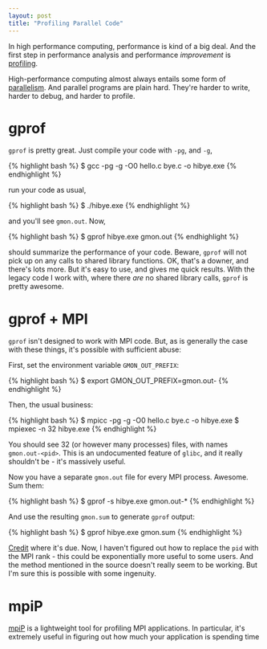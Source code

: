 ```yaml
---
layout: post
title: "Profiling Parallel Code"
---
```


In high performance computing,
performance is kind of a big deal.
And the first step in performance analysis 
and performance *improvement*
is
[profiling](http://en.wikipedia.org/wiki/Profiling_%28computer_programming%29).

High-performance computing almost always entails some
form of [parallelism](http://en.wikipedia.org/wiki/Parallel_computing).
And parallel programs are plain hard. They're harder to write,
harder to debug, and harder to profile.

# gprof

`gprof` is pretty great. Just compile your code with `-pg`, and `-g`,

{% highlight bash %}
$ gcc -pg -g -O0 hello.c bye.c -o hibye.exe
{% endhighlight %}

run your code as usual,

{% highlight bash %}
$ ./hibye.exe
{% endhighlight %}

and you'll see `gmon.out`. Now,

{% highlight bash %}
$ gprof hibye.exe gmon.out
{% endhighlight %}

should summarize the performance of your code.
Beware, `gprof` will not
pick up on any calls to shared library functions.
OK, that's a downer, and
there's lots more. But it's easy to use, and gives me quick results.
With the legacy code I work with, where there *are* no shared library calls,
`gprof` is pretty awesome.

# gprof + MPI

`gprof` isn't designed to work with MPI code.
But, as is generally the case with these things,
it's possible with sufficient abuse:

First, set the environment variable `GMON_OUT_PREFIX`:

{% highlight bash %}
$ export GMON_OUT_PREFIX=gmon.out-
{% endhighlight %}

Then, the usual business:

{% highlight bash %}
$ mpicc -pg -g -O0 hello.c bye.c -o hibye.exe
$ mpiexec -n 32 hibye.exe
{% endhighlight %}

You should see 32 (or however many processes) files,
with names `gmon.out-<pid>`.
This is an undocumented feature of `glibc`,
and it really shouldn't be - it's massively useful.

Now you have a separate `gmon.out` file for every
MPI process. Awesome. Sum them:

{% highlight bash %}
$ gprof -s hibye.exe gmon.out-*
{% endhighlight %}

And use the resulting `gmon.sum` to generate
`gprof` output:

{% highlight bash %}
$ gprof hibye.exe gmon.sum
{% endhighlight %}

[Credit](http://cluster.earlham.edu/wiki/index.php/Cluster:Gprof#Basic_Recipe_-_Parallel_MPI_Code)
where it's due. 
Now, I haven't figured out how to replace the `pid`
with the MPI rank - 
this could be exponentially more useful to some users.
And the method mentioned in the source doesn't really
seem to be working.
But I'm sure this is possible with some ingenuity.

# mpiP

[mpiP](http://mpip.sourceforge.net/) is a lightweight
tool for profiling MPI applications.
In particular, it's extremely useful in figuring out
how much your application is spending time